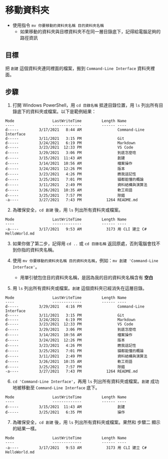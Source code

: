 # 移動資料夾

* 使用指令 `mv 你要移動的資料夾名稱 目的資料夾名稱`
  * 如果移動的資料夾與目標資料夾不在同一層目錄底下，記得給電腦足夠的路徑資訊

## 目標

把 `創建` 這個資料夾連同裡面的檔案，搬到 `Command-Line Interface` 資料夾裡面。

## 步驟

1. 打開 Windows PowerShell，用 `cd 目錄名稱` 抵達目錄位置，用 `ls` 列出所有目錄底下的資料夾或檔案。以下是範例結果：

```
Mode                 LastWriteTime         Length Name
----                 -------------         ------ ----
d-----         3/17/2021   8:44 AM                Command-Line Interface
d-----         3/11/2021   3:15 PM                Git
d-----         3/24/2021   6:19 PM                Markdown
d-----         3/23/2021  12:33 PM                VS Code
d-----         3/29/2021   3:06 PM                到底怎麼唸
d-----         3/15/2021  11:43 AM                創建
d-----         3/14/2021  10:56 AM                檔案操作
d-----         3/24/2021  12:26 PM                版本
d-----         3/23/2021   4:26 PM                瞧我這記性
d-----         3/25/2021   7:01 PM                貓都能懂的概論
d-----         3/11/2021   2:49 PM                資料結構與演算法
d-----         3/26/2021  10:35 AM                軟工術語
d-----         3/25/2021   7:57 PM                除錯
-a----         3/27/2021   7:43 PM           1264 README.md
```

2. 為確保安全，`cd 創建` 後，用 `ls` 列出所有資料夾或檔案。

```
Mode                 LastWriteTime         Length Name
----                 -------------         ------ ----
-a----         3/17/2021   9:53 AM           3173 用 CLI 建立 C# HelloWorld.md
```

3. 如果你做了第二步，記得用 `cd ..` 或 `cd 目錄名稱` 返回原處，否則電腦會找不到你指的資料夾名稱。

4. 使用 `mv 你要移動的資料夾名稱 目的資料夾名稱`，例如：`mv 創建 'Command-Line Interface'`。
   * 用單引號包住目的資料夾名稱，是因為我的目的資料夾名稱含有 **空白**

5. 用 `ls` 列出所有資料夾或檔案。`創建` 這個資料夾已經消失在這層目錄。

```
Mode                 LastWriteTime         Length Name
----                 -------------         ------ ----
d-----         3/29/2021   4:16 PM                Command-Line Interface
d-----         3/11/2021   3:15 PM                Git
d-----         3/24/2021   6:19 PM                Markdown
d-----         3/23/2021  12:33 PM                VS Code
d-----         3/29/2021   3:06 PM                到底怎麼唸
d-----         3/14/2021  10:56 AM                檔案操作
d-----         3/24/2021  12:26 PM                版本
d-----         3/23/2021   4:26 PM                瞧我這記性
d-----         3/25/2021   7:01 PM                貓都能懂的概論
d-----         3/11/2021   2:49 PM                資料結構與演算法
d-----         3/26/2021  10:35 AM                軟工術語
d-----         3/25/2021   7:57 PM                除錯
-a----         3/27/2021   7:43 PM           1264 README.md
```

6. `cd 'Command-Line Interface'`，再用 `ls` 列出所有資料夾或檔案。`創建` 成功地被移動至 `Command-Line Interface` 底下。

```
Mode                 LastWriteTime         Length Name
----                 -------------         ------ ----
d-----         3/15/2021  11:43 AM                創建
d-----         3/25/2021   6:35 PM                操作
```

7. 為確保安全，`cd 創建` 後，用 `ls` 列出所有資料夾或檔案。果然和 步驟二 顯示的結果一樣。

```
Mode                 LastWriteTime         Length Name
----                 -------------         ------ ----
-a----         3/17/2021   9:53 AM           3173 用 CLI 建立 C# HelloWorld.md
```